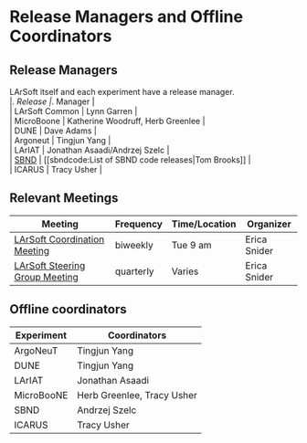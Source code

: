 # Release Managers and Offline Coordinators



## Release Managers

LArSoft itself and each experiment have a release manager.  
\|*. Release \|*. Manager \|  
\| LArSoft Common \| Lynn Garren \|  
\| MicroBoone \| Katherine Woodruff, Herb Greenlee \|  
\| DUNE \| Dave Adams \|  
\| Argoneut \| Tingjun Yang \|  
\| LArIAT \| Jonathan Asaadi/Andrzej Szelc \|  
\| [SBND](https://cdcvs.fnal.gov/redmine/projects/sbndcode/wiki/) \| \[\[sbndcode:List of SBND code releases\|Tom Brooks\]\] \|  
\| ICARUS \| Tracy Usher \|

## Relevant Meetings

| Meeting                                                                                  | Frequency | Time/Location | Organizer    |
|------------------------------------------------------------------------------------------|-----------|---------------|--------------|
| [LArSoft Coordination Meeting](https://indico.fnal.gov/categoryDisplay.py?categId=405)   | biweekly  | Tue 9 am      | Erica Snider |
| [LArSoft Steering Group Meeting](https://indico.fnal.gov/categoryDisplay.py?categId=234) | quarterly | Varies        | Erica Snider |

## Offline coordinators

| Experiment | Coordinators               |
|------------|----------------------------|
| ArgoNeuT   | Tingjun Yang               |
| DUNE       | Tingjun Yang               |
| LArIAT     | Jonathan Asaadi            |
| MicroBooNE | Herb Greenlee, Tracy Usher |
| SBND       | Andrzej Szelc              |
| ICARUS     | Tracy Usher                |
